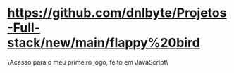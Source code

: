 # https://github.com/dnlbyte/Projetos-Full-stack/new/main/flappy%20bird

\\Acesso para o meu primeiro jogo, feito em JavaScript\\
